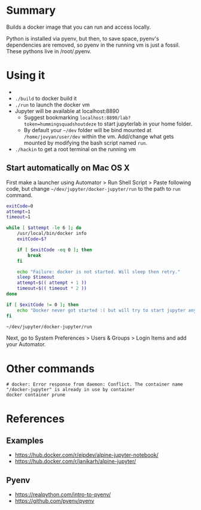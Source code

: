 # Summary

Builds a docker image that you can run and access locally. 

Python is installed via pyenv, but then, to save space, pyenv's dependencies are removed, so pyenv in the 
running vm is just a fossil. These pythons live in /root/.pyenv.

# Using it

* 
* `./build` to docker build it
* `./run` to launch the docker vm
* Jupyter will be available at localhost:8890
    * Suggest bookmarking `localhost:8890/lab?token=hummingsquadshoutdeze` to start jupyterlab in your home folder.
    * By default your `~/dev` folder will be bind mounted at `/home/jovyan/user/dev` within the vm. Add/change what gets
      mounted by modifying the bash script named `run`.
* `./hackin` to get a root terminal on the running vm

## Start automatically on Mac OS X

First make a launcher using Automator > Run Shell Script > Paste following code, but change 
`~/dev/jupyter/docker-jupyter/run` to the path to `run` command.

```bash
exitCode=0
attempt=1
timeout=1

while [ $attempt -le 6 ]; do
    /usr/local/bin/docker info
    exitCode=$?

    if [ $exitCode -eq 0 ]; then
	    break
    fi

    echo "Failure: docker is not started. Will sleep then retry."
    sleep $timeout
    attempt=$(( attempt + 1 ))
    timeout=$(( timeout * 2 ))
done

if [ $exitCode != 0 ]; then
    echo "Docker never got started :( but will try to start jupyter anyways"
fi

~/dev/jupyter/docker-jupyter/run
```

Next, go to System Preferences > Users & Groups > Login Items and add your Automator.

# Other commands

`# docker: Error response from daemon: Conflict. The container name "/docker-jupyter" is already in use by container`  
`docker container prune`

# References

## Examples

* https://hub.docker.com/r/eipdev/alpine-jupyter-notebook/
* https://hub.docker.com/r/janikarh/alpine-jupyter/

## Pyenv

* https://realpython.com/intro-to-pyenv/
* https://github.com/pyenv/pyenv

